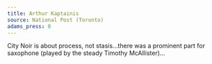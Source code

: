 ```yaml
---
title: Arthur Kaptainis
source: National Post (Toronto)
adams_press: 0
---
```

City Noir is about process, not stasis...there was a prominent part for saxophone (played by the steady Timothy McAllister)...
